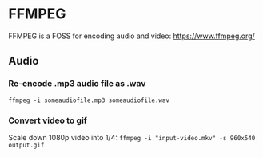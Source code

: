 # FFMPEG
FFMPEG is a FOSS for encoding audio and video: https://www.ffmpeg.org/

## Audio

### Re-encode .mp3 audio file as .wav
`ffmpeg -i someaudiofile.mp3 someaudiofile.wav`

### Convert video to gif

Scale down 1080p video into 1/4: `ffmpeg -i "input-video.mkv" -s 960x540 output.gif`
